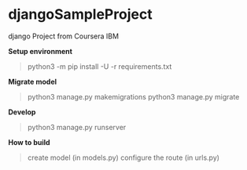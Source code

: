 # djangoSampleProject
django Project from Coursera IBM

**Setup environment**
> python3 -m pip install -U -r requirements.txt

**Migrate model**
> python3 manage.py makemigrations
> python3 manage.py migrate

**Develop**
> python3 manage.py runserver

**How to build**
> create model (in models.py)
> configure the route (in urls.py)

